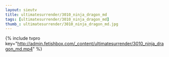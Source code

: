 ```yaml
--- 
layout: sieutv
title: ultimatesurrender/3010_ninja_dragon_md
tags: [ultimatesurrender/3010_ninja_dragon_md]
thumb_: ultimatesurrender/3010_ninja_dragon_md.jpg
---
```

{% include tvpro key="http://admin.fetishbox.com/_content/ultimatesurrender/3010_ninja_dragon_md.mp4" %} 
